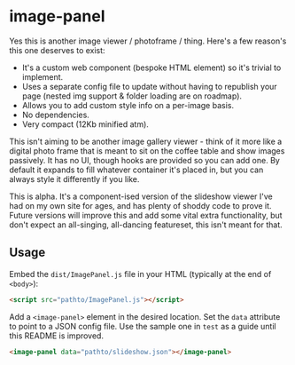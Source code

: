 # image-panel
Yes this is another image viewer / photoframe / thing. Here's a few reason's this one deserves to exist:

- It's a custom web component (bespoke HTML element) so it's trivial to implement.
- Uses a separate config file to update without having to republish your page (nested img support & folder loading are on roadmap).
- Allows you to add custom style info on a per-image basis. 
- No dependencies.
- Very compact (12Kb minified atm).

This isn't aiming to be another image gallery viewer - think of it more like a digital photo frame that is meant to sit on the coffee table and show images passively. It has no UI, though hooks are provided so you can add one. By default it expands to fill whatever container it's placed in, but you can always style it differently if you like.

This is alpha. It's a component-ised version of the slideshow viewer I've had on my own site for ages, and has plenty of shoddy code to prove it. Future versions will improve this and add some vital extra functionality, but don't expect an all-singing, all-dancing featureset, this isn't meant for that.

## Usage

Embed the `dist/ImagePanel.js` file in your HTML (typically at the end of `<body>`):
```html
<script src="pathto/ImagePanel.js"></script>
```

Add a `<image-panel>` element in the desired location. Set the `data` attribute to point to a JSON config file. Use the sample one in `test` as a guide until this README is improved.
```html
<image-panel data="pathto/slideshow.json"></image-panel>
```

